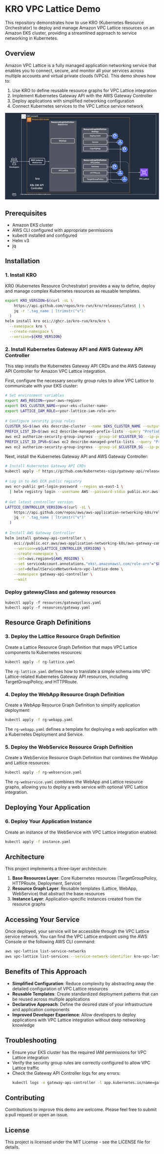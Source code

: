 # KRO VPC Lattice Demo

This repository demonstrates how to use KRO (Kubernetes Resource Orchestrator) to deploy and manage Amazon VPC Lattice resources on an Amazon EKS cluster, providing a streamlined approach to service networking in Kubernetes.

## Overview

Amazon VPC Lattice is a fully managed application networking service that enables you to connect, secure, and monitor all your services across multiple accounts and virtual private clouds (VPCs). This demo shows how to:

1. Use KRO to define reusable resource graphs for VPC Lattice integration
2. Implement Kubernetes Gateway API with the AWS Gateway Controller
3. Deploy applications with simplified networking configuration
4. Connect Kubernetes services to the VPC Lattice service network

![Architecture Diagram](images/draw.png)


## Prerequisites

- Amazon EKS cluster
- AWS CLI configured with appropriate permissions
- kubectl installed and configured
- Helm v3
- jq

## Installation

### 1. Install KRO

KRO (Kubernetes Resource Orchestrator) provides a way to define, deploy and manage complex Kubernetes resources as reusable templates.

```bash
export KRO_VERSION=$(curl -sL \
    https://api.github.com/repos/kro-run/kro/releases/latest | \
    jq -r '.tag_name | ltrimstr("v")'
  )
helm install kro oci://ghcr.io/kro-run/kro/kro \
  --namespace kro \
  --create-namespace \
  --version=${KRO_VERSION}
```

### 2. Install Kubernetes Gateway API and AWS Gateway API Controller

This step installs the Kubernetes Gateway API CRDs and the AWS Gateway API Controller for Amazon VPC Lattice integration.

First, configure the necessary security group rules to allow VPC Lattice to communicate with your EKS cluster:

```bash
# Set environment variables
export AWS_REGION=<your-aws-region>
export EKS_CLUSTER_NAME=<your-eks-cluster-name>
export LATTICE_IAM_ROLE=<your-lattice-iam-role-arn>

# Configure security group rules
CLUSTER_SG=$(aws eks describe-cluster --name $EKS_CLUSTER_NAME --output json| jq -r '.cluster.resourcesVpcConfig.clusterSecurityGroupId')
PREFIX_LIST_ID=$(aws ec2 describe-managed-prefix-lists --query "PrefixLists[?PrefixListName=='com.amazonaws.$AWS_REGION.vpc-lattice'].PrefixListId" | jq -r '.[]')
aws ec2 authorize-security-group-ingress --group-id $CLUSTER_SG --ip-permissions "PrefixListIds=[{PrefixListId=${PREFIX_LIST_ID}}],IpProtocol=-1"
PREFIX_LIST_ID_IPV6=$(aws ec2 describe-managed-prefix-lists --query "PrefixLists[?PrefixListName=='com.amazonaws.$AWS_REGION.ipv6.vpc-lattice'].PrefixListId" | jq -r '.[]')
aws ec2 authorize-security-group-ingress --group-id $CLUSTER_SG --ip-permissions "PrefixListIds=[{PrefixListId=${PREFIX_LIST_ID_IPV6}}],IpProtocol=-1"
```

Next, install the Kubernetes Gateway API and AWS Gateway Controller:

```bash
# Install Kubernetes Gateway API CRDs
kubectl apply -f https://github.com/kubernetes-sigs/gateway-api/releases/download/v1.2.0/standard-install.yaml

# Log in to AWS ECR public registry
aws ecr-public get-login-password --region us-east-1 \
  | helm registry login --username AWS --password-stdin public.ecr.aws

# Get latest controller version
LATTICE_CONTROLLER_VERSION=$(curl -sL \
    https://api.github.com/repos/aws/aws-application-networking-k8s/releases/latest | \
    jq -r '.tag_name | ltrimstr("v")'
  )

# Install AWS Gateway Controller
helm install gateway-api-controller \
    oci://public.ecr.aws/aws-application-networking-k8s/aws-gateway-controller-chart \
    --version=v${LATTICE_CONTROLLER_VERSION} \
    --create-namespace \
    --set=aws.region=${AWS_REGION} \
    --set serviceAccount.annotations."eks\.amazonaws\.com/role-arn"="$LATTICE_IAM_ROLE" \
    --set=defaultServiceNetwork=kro-vpc-lattice-demo \
    --namespace gateway-api-controller \
    --wait
```

### Deploy gatewayClass and gateway resources 
```
kubectl apply -f resources/gatewayclass.yaml
kubectl apply -f resources/gateway.yaml
```


## Resource Graph Definitions

### 3. Deploy the Lattice Resource Graph Definition

Create a Lattice Resource Graph Definition that maps VPC Lattice components to Kubernetes resources:

```bash
kubectl apply -f rg-lattice.yaml
```

The `rg-lattice.yaml` defines how to translate a simple schema into VPC Lattice-related Kubernetes Gateway API resources, including TargetGroupPolicy, and HTTPRoute.

### 4. Deploy the WebApp Resource Graph Definition

Create a WebApp Resource Graph Definition to simplify application deployment:

```bash
kubectl apply -f rg-webapp.yaml
```

The `rg-webapp.yaml` defines a template for deploying a web application with a Kubernetes Deployment and Service.

### 5. Deploy the WebService Resource Graph Definition

Create a WebService Resource Graph Definition that combines the WebApp and Lattice resources:

```bash
kubectl apply -f rg-webservice.yaml
```

The `rg-webservice.yaml` combines the WebApp and Lattice resource graphs, allowing you to deploy a web service with optional VPC Lattice integration.

## Deploying Your Application

### 6. Deploy Your Application Instance

Create an instance of the WebService with VPC Lattice integration enabled:

```bash
kubectl apply -f instance.yaml
```

## Architecture

This project implements a three-layer architecture:

1. **Base Resources Layer**: Core Kubernetes resources (TargetGroupPolicy, HTTPRoute, Deployment, Service)
2. **Resource Graph Layer**: Reusable templates (Lattice, WebApp, WebService) that abstract the base resources
3. **Instance Layer**: Application-specific instances created from the resource graphs

## Accessing Your Service

Once deployed, your service will be accessible through the VPC Lattice service network. You can find the VPC Lattice endpoint using the AWS Console or the following AWS CLI command:

```bash
aws vpc-lattice list-service-networks
aws vpc-lattice list-services --service-network-identifier kro-vpc-lattice-demo
```

## Benefits of This Approach

- **Simplified Configuration**: Reduce complexity by abstracting away the detailed configuration of VPC Lattice resources
- **Reusable Templates**: Create standardized deployment patterns that can be reused across multiple applications
- **Declarative Approach**: Define the desired state of your infrastructure and application components
- **Improved Developer Experience**: Allow developers to deploy applications with VPC Lattice integration without deep networking knowledge

## Troubleshooting

- Ensure your EKS cluster has the required IAM permissions for VPC Lattice integration
- Verify the security group rules are correctly configured to allow VPC Lattice traffic
- Check the Gateway API Controller logs for any errors:
  ```bash
  kubectl logs -n gateway-api-controller -l app.kubernetes.io/name=gateway-api-controller
  ```

## Contributing

Contributions to improve this demo are welcome. Please feel free to submit a pull request or open an issue.

## License

This project is licensed under the MIT License - see the LICENSE file for details.
